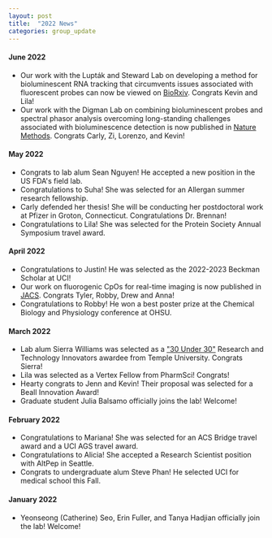 ```yaml
---
layout: post
title:  "2022 News"
categories: group_update
---
```

#### June 2022
- Our work with the Lupták and Steward Lab on developing a method for bioluminescent RNA tracking that circumvents issues associated with fluorescent probes can now be viewed on [BioRxiv](https://www.biorxiv.org/content/10.1101/2022.07.02.498144v1). Congrats Kevin and Lila!
- Our work with the Digman Lab on combining bioluminescent probes and spectral phasor analysis overcoming long-standing challenges associated with bioluminescence detection is now published in [Nature Methods](https://www.nature.com/articles/s41592-022-01529-9). Congrats Carly, Zi, Lorenzo, and Kevin!

#### May 2022
- Congrats to lab alum Sean Nguyen! He accepted a new position in the US FDA's field lab.
- Congratulations to Suha! She was selected for an Allergan summer research fellowship.
- Carly defended her thesis! She will be conducting her postdoctoral work at Pfizer in Groton, Connecticut.
 Congratulations Dr. Brennan!
 - Congratulations to Lila! She was selected for the Protein Society Annual Symposium travel award.

#### April 2022
- Congratulations to Justin! He was selected as the 2022-2023 Beckman Scholar at UCI!
- Our work on fluorogenic CpOs for real-time imaging is now published in [JACS](https://pubs.acs.org/doi/full/10.1021/jacs.2c02058). Congrats Tyler, Robby, Drew and Anna!
- Congratulations to Robby! He won a best poster prize at the Chemical Biology and Physiology conference at OHSU.

#### March 2022
- Lab alum Sierra Williams was selected as a ["30 Under 30"](https://30under30.temple.edu/2022-award-recipients/research-and-technology-innovator-sierra-williams) Research and Technology Innovators awardee from Temple University. Congrats Sierra!
- Lila was selected as a Vertex Fellow from PharmSci! Congrats!
- Hearty congrats to Jenn and Kevin! Their proposal was selected for a Beall Innovation Award!
- Graduate student Julia Balsamo officially joins the lab! Welcome!

#### February 2022
- Congratulations to Mariana! She was selected for an ACS Bridge travel award and a UCI AGS travel award.
- Congratulations to Alicia! She accepted a Research Scientist position with AltPep in Seattle.
- Congrats to undergraduate alum Steve Phan! He selected UCI for medical school this Fall.

#### January 2022
- Yeonseong (Catherine) Seo, Erin Fuller, and Tanya Hadjian officially join the lab! Welcome!

